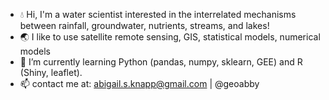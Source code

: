 - :droplet: Hi, I'm a water scientist interested in the interrelated mechanisms between rainfall, groundwater, nutrients, streams, and lakes!
- :earth_asia: I like to use satellite remote sensing, GIS, statistical models, numerical models
- 🌱 I’m currently learning Python (pandas, numpy, sklearn, GEE) and R (Shiny, leaflet). 
- 📫 contact me at: abigail.s.knapp@gmail.com | @geoabby

<!---
askgeo/askgeo is a ✨ special ✨ repository because its `README.md` (this file) appears on your GitHub profile.
You can click the Preview link to take a look at your changes.
--->

